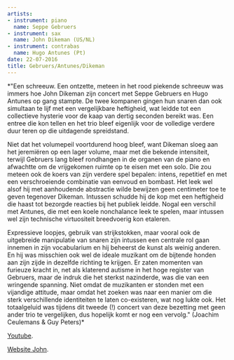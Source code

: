 ```yaml
---
artists:
- instrument: piano
  name: Seppe Gebruers
- instrument: sax
  name: John Dikeman (US/NL)
- instrument: contrabas
  name: Hugo Antunes (Pt)
date: 22-07-2016
title: Gebruers/Antunes/Dikeman
---
```

*"Een schreeuw. Een ontzette, meteen in het rood piekende schreeuw was immers hoe John Dikeman zijn concert met Seppe 
Gebruers en Hugo Antunes op gang stampte. De twee kompanen gingen hun snaren dan ook simultaan te lijf met een vergelijkbare 
heftigheid, wat leidde tot een collectieve hysterie voor de kaap van dertig seconden bereikt was. Een entree die kon tellen 
en het trio bleef eigenlijk voor de volledige verdere duur teren op die uitdagende spreidstand. 

Niet dat het volumepeil voortdurend hoog bleef, want Dikeman sloeg aan het jeremiëren op een lager volume, maar met die 
bekende intensiteit, terwijl Gebruers lang bleef rondhangen in de organen van de piano en afwachtte om de vrijgekomen 
ruimte op te eisen met een solo. Die zou meteen ook de koers van zijn verdere spel bepalen: intens, repetitief en met 
een verschroeiende combinatie van eenvoud en bombast. Het leek wel alsof hij met aanhoudende abstractie wilde bewijzen 
geen centimeter toe te geven tegenover Dikeman. Intussen schudde hij de kop met een heftigheid die haast tot bezorgde 
reacties bij het publiek leidde. Nogal een verschil met Antunes, die met een koele nonchalance leek te spelen, maar 
intussen wel zijn technische virtuositeit breedvoerig kon etaleren. 

Expressieve loopjes, gebruik van strijkstokken, maar vooral ook de uitgebreide manipulatie van snaren zijn intussen een 
centrale rol gaan innemen in zijn vocabularium en hij beheerst de kunst als weinig anderen. En hij was misschien ook wel 
de ideale muzikant om de bijtende honden aan zijn zijde in dezelfde richting te krijgen. Er zaten momenten van furieuze 
kracht in, net als klaterend autisme in het hoge register van Gebruers, maar de indruk die het sterkst nazinderde, was 
die van een wringende spanning. Niet omdat de muzikanten er stonden met een vijandige attitude, maar omdat het zoeken 
was naar een manier om die sterk verschillende identiteiten te laten co-existeren, wat nog lukte ook. Het totaalgeluid 
was tijdens dit tweede (!) concert van deze bezetting met geen ander trio te vergelijken, dus hopelijk komt er nog een 
vervolg." (Joachim Ceulemans & Guy Peters)*

[Youtube](https://www.youtube.com/watch?v=XOO2MkxM5eg). 

[Website John](http://www.johndikeman.com/).